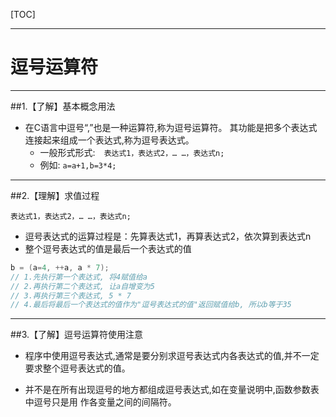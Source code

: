 

[TOC]

---

# 逗号运算符



---

##1.【了解】基本概念用法

- 在C语言中逗号“,”也是一种运算符,称为逗号运算符。 其功能是把多个表达式连接起来组成一个表达式,称为逗号表达式。
    + 一般形式形式:　```表达式1，表达式2，… …，表达式n;```
    + 例如: ```a=a+1,b=3*4;```

---

##2.【理解】求值过程

`表达式1，表达式2，… …，表达式n;`
- 逗号表达式的运算过程是：先算表达式1，再算表达式2，依次算到表达式n
- 整个逗号表达式的值是最后一个表达式的值

```c
b = (a=4, ++a, a * 7);
// 1.先执行第一个表达式, 将4赋值给a
// 2.再执行第二个表达式, 让a自增变为5
// 3.再执行第三个表达式, 5 * 7
// 4.最后将最后一个表达式的值作为"逗号表达式的值"返回赋值给b, 所以b等于35

```

---

##3.【了解】逗号运算符使用注意

- 程序中使用逗号表达式,通常是要分别求逗号表达式内各表达式的值,并不一定要求整个逗号表达式的值。

- 并不是在所有出现逗号的地方都组成逗号表达式,如在变量说明中,函数参数表中逗号只是用 作各变量之间的间隔符。


